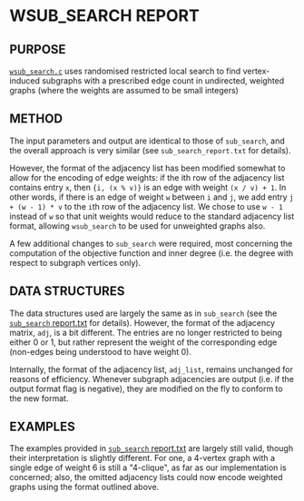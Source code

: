 # WSUB\_SEARCH REPORT

## PURPOSE
[`wsub_search.c`](https://github.com/vglazer/USRA/blob/master/subgraph_finding/src/wsub_search.c) uses 
randomised restricted local search to find vertex-induced 
subgraphs with a prescribed edge count in undirected, weighted graphs (where
the weights are assumed to be small integers)

## METHOD
The input parameters and output are identical to those of `sub_search`, and the
overall approach is very similar (see `sub_search_report.txt` for details). 

However, the format of the adjacency list has been modified somewhat to allow
for the encoding of edge weights: if the ith row of the adjacency list 
contains entry `x`, then `{i, (x % v)}` is an edge with weight `(x / v) + 1`. In 
other words, if there is an edge of weight `w` between `i` and `j`, we add entry
`j + (w - 1) * v` to the `i`th row of the adjacency list. We chose to use `w - 1` 
instead of `w` so that unit weights would reduce to the standard adjacency 
list format, allowing `wsub_search` to be used for unweighted graphs also. 

A few additional changes to `sub_search` were required, most concerning the 
computation of the objective function and inner degree (i.e. the degree with
respect to subgraph vertices only).

## DATA STRUCTURES
The data structures used are largely the same as in `sub_search` (see the
[`sub_search` report.txt](https://github.com/vglazer/USRA/blob/master/subgraph_finding/doc/sub_search.md) for details). However, the format of the adjacency 
matrix, `adj`, is a bit different. The entries are no longer restricted to being
either 0 or 1, but rather represent the weight of the corresponding edge (non-edges being understood to have weight 0). 

Internally, the format of the adjacency list, `adj_list`, remains unchanged for reasons of efficiency. Whenever subgraph adjacencies are output (i.e. if the output format flag is negative), they are modified on the fly to conform to the new format.

## EXAMPLES
The examples provided in [`sub_search` report.txt](https://github.com/vglazer/USRA/blob/master/subgraph_finding/doc/sub_search.md) are largely still valid, though their interpretation is slightly different. For one, a 4-vertex graph with a 
single edge of weight 6 is still a "4-clique", as far as our implementation is 
concerned; also, the omitted adjacency lists could now encode weighted graphs
using the format outlined above.
